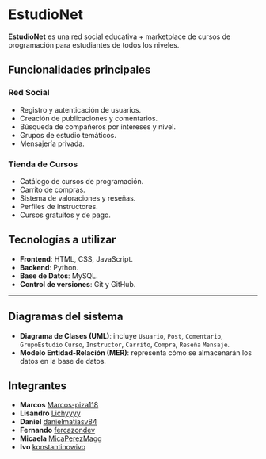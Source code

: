 #  EstudioNet

**EstudioNet** es una red social educativa + marketplace de cursos de programación para estudiantes de todos los niveles.

## Funcionalidades principales

### Red Social
- Registro y autenticación de usuarios.
- Creación de publicaciones y comentarios.
- Búsqueda de compañeros por intereses y nivel.
- Grupos de estudio temáticos.
- Mensajería privada.

### Tienda de Cursos
- Catálogo de cursos de programación.
- Carrito de compras.
- Sistema de valoraciones y reseñas.
- Perfiles de instructores.
- Cursos gratuitos y de pago.


##  Tecnologías a utilizar
- **Frontend**: HTML, CSS, JavaScript.  
- **Backend**: Python. 
- **Base de Datos**: MySQL.   
- **Control de versiones**: Git y GitHub.  
--- 
## Diagramas del sistema
- **Diagrama de Clases (UML)**: incluye `Usuario`, `Post`, `Comentario`, `GrupoEstudio` `Curso`, `Instructor`, `Carrito`, `Compra`, `Reseña` `Mensaje`. 
- **Modelo Entidad-Relación (MER)**: representa cómo se almacenarán los datos en la base de datos.

## Integrantes

- **Marcos** [Marcos-piza118](https://github.com/Marcos-piza118)  
- **Lisandro** [Lichyyyy](https://github.com/Lichyyyy)  
- **Daniel**  [danielmatiasv84](https://github.com/danielmatiasv84)  
- **Fernando**  [fercazondev](https://github.com/fercazondev)  
- **Micaela** [MicaPerezMagg](https://github.com/MicaPerezMagg)  
- **Ivo** [konstantinowivo](https://github.com/konstantinowivo)  